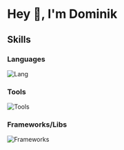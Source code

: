 # Hey 👋, I'm Dominik

Skills
--
### Languages 

![Lang](https://skillicons.dev/icons?i=javascript,typescript,python,haskell,cpp)
### Tools

![Tools](https://skillicons.dev/icons?i=git,github,neovim,nodejs,jest,css,sass )

### Frameworks/Libs

![Frameworks](https://skillicons.dev/icons?i=react,nextjs)
